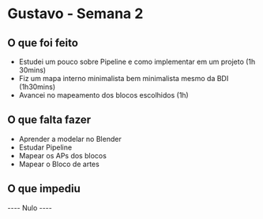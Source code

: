 <h1> Gustavo - Semana 2</h1>

<h2>O que foi feito</h2>
<ul>
  <li>Estudei um pouco sobre Pipeline e como implementar em um projeto (1h 30mins)</li>
   <li>Fiz um mapa interno minimalista bem minimalista mesmo da BDI (1h30mins)</li>
   <li>Avancei no mapeamento dos blocos escolhidos (1h)</li>
</ul>

<h2>O que falta fazer</h2>

<ul>
  <li> Aprender a modelar no Blender</li>
  <li> Estudar Pipeline</li>
  <li> Mapear os APs dos blocos</li>
  <li> Mapear o Bloco de artes</li>
</ul>

<h2>O que impediu</h2>
  <p>---- Nulo ----</p>
